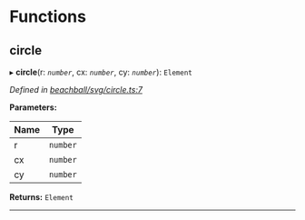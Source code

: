 

# Functions

<a id="circle"></a>

##  circle

▸ **circle**(r: *`number`*, cx: *`number`*, cy: *`number`*): `Element`

*Defined in [beachball/svg/circle.ts:7](https://github.com/polkadot-js/ui/blob/896e2ff/packages/ui-identicon/src/beachball/svg/circle.ts#L7)*

**Parameters:**

| Name | Type |
| ------ | ------ |
| r | `number` |
| cx | `number` |
| cy | `number` |

**Returns:** `Element`

___

